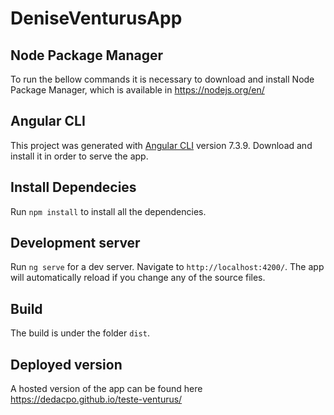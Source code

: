 # DeniseVenturusApp

## Node Package Manager
To run the bellow commands it is necessary to download and install Node Package Manager, which is available in https://nodejs.org/en/

## Angular CLI

This project was generated with [Angular CLI](https://github.com/angular/angular-cli) version 7.3.9. Download and install it in order to serve the app.

## Install Dependecies

Run `npm install` to install all the dependencies.

## Development server

Run `ng serve` for a dev server. Navigate to `http://localhost:4200/`. The app will automatically reload if you change any of the source files.

## Build

The build is under the folder `dist`.

## Deployed version

A hosted version of the app can be found here https://dedacpo.github.io/teste-venturus/


